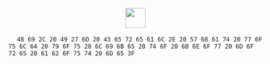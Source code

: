 <p align="center"><img width="40" src="https://github.githubassets.com/images/mona-loading-default.gif"></p>
<pre>
  <code>48 69 2C 20 49 27 6D 20 43 65 72 65 61 6C 2E 20 57 68 61 74 20 77 6F 75 6C 64 20 79 6F 75 20 6C 69 6B 65 20 74 6F 20 6B 6E 6F 77 20 6D 6F 72 65 20 61 62 6F 75 74 20 6D 65 3F</code>
</pre>
